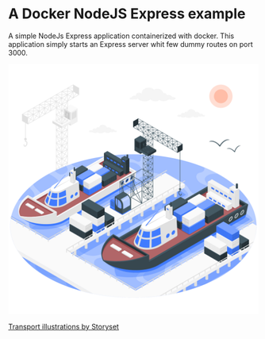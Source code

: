 # A Docker NodeJS Express example

A simple NodeJs Express application containerized with docker.
This application simply starts an Express server whit few dummy routes
on port 3000.

![docks illustration](assets/docks.png)

[Transport illustrations by Storyset](https://storyset.com/transport)
